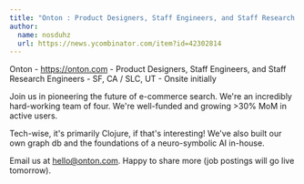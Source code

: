 ```yaml
---
title: "Onton : Product Designers, Staff Engineers, and Staff Research Engineers"
author:
  name: nosduhz
  url: https://news.ycombinator.com/item?id=42302814
---
```

Onton - <a href="https:&#x2F;&#x2F;onton.com" rel="nofollow">https:&#x2F;&#x2F;onton.com</a> - Product Designers, Staff Engineers, and Staff Research Engineers - SF, CA &#x2F; SLC, UT - Onsite initially

Join us in pioneering the future of e-commerce search. We&#x27;re an incredibly hard-working team of four. We&#x27;re well-funded and growing &gt;30% MoM in active users.

Tech-wise, it&#x27;s primarily Clojure, if that&#x27;s interesting! We&#x27;ve also built our own graph db and the foundations of a neuro-symbolic AI in-house.

Email us at hello@onton.com. Happy to share more (job postings will go live tomorrow).
<JobApplication />
